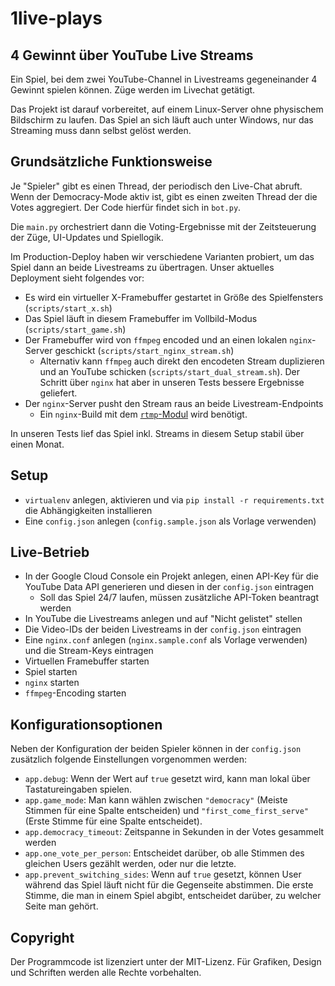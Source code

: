 # 1live-plays

## 4 Gewinnt über YouTube Live Streams
Ein Spiel, bei dem zwei YouTube-Channel in Livestreams gegeneinander 4 Gewinnt spielen können. Züge werden im Livechat getätigt.

Das Projekt ist darauf vorbereitet, auf einem Linux-Server ohne physischem Bildschirm zu laufen. Das Spiel an sich läuft auch unter Windows, nur das Streaming muss dann selbst gelöst werden.

## Grundsätzliche Funktionsweise
Je "Spieler" gibt es einen Thread, der periodisch den Live-Chat abruft. Wenn der Democracy-Mode aktiv ist, gibt es einen zweiten Thread der die Votes aggregiert. Der Code hierfür findet sich in `bot.py`.

Die `main.py` orchestriert dann die Voting-Ergebnisse mit der Zeitsteuerung der Züge, UI-Updates und Spiellogik.

Im Production-Deploy haben wir verschiedene Varianten probiert, um das Spiel dann an beide Livestreams zu übertragen. Unser aktuelles Deployment sieht folgendes vor:

- Es wird ein virtueller X-Framebuffer gestartet in Größe des Spielfensters (`scripts/start_x.sh`)
- Das Spiel läuft in diesem Framebuffer im Vollbild-Modus (`scripts/start_game.sh`)
- Der Framebuffer wird von `ffmpeg` encoded und an einen lokalen `nginx`-Server geschickt (`scripts/start_nginx_stream.sh`)
    - Alternativ kann `ffmpeg` auch direkt den encodeten Stream duplizieren und an YouTube schicken (`scripts/start_dual_stream.sh`). Der Schritt über `nginx` hat aber in unseren Tests bessere Ergebnisse geliefert.
- Der `nginx`-Server pusht den Stream raus an beide Livestream-Endpoints
    - Ein `nginx`-Build mit dem [`rtmp`-Modul](https://www.nginx.com/products/nginx/modules/rtmp-media-streaming/) wird benötigt.

In unseren Tests lief das Spiel inkl. Streams in diesem Setup stabil über einen Monat.

## Setup
- `virtualenv` anlegen, aktivieren und via `pip install -r requirements.txt` die Abhängigkeiten installieren
- Eine `config.json` anlegen (`config.sample.json` als Vorlage verwenden)

## Live-Betrieb
- In der Google Cloud Console ein Projekt anlegen, einen API-Key für die YouTube Data API generieren und diesen in der `config.json` eintragen
    - Soll das Spiel 24/7 laufen, müssen zusätzliche API-Token beantragt werden
- In YouTube die Livestreams anlegen und auf "Nicht gelistet" stellen
- Die Video-IDs der beiden Livestreams in der `config.json` eintragen
- Eine `nginx.conf` anlegen (`nginx.sample.conf` als Vorlage verwenden) und die Stream-Keys eintragen
- Virtuellen Framebuffer starten
- Spiel starten
- `nginx` starten
- `ffmpeg`-Encoding starten

## Konfigurationsoptionen
Neben der Konfiguration der beiden Spieler können in der `config.json` zusätzlich folgende Einstellungen vorgenommen werden:

- `app.debug`: Wenn der Wert auf `true` gesetzt wird, kann man lokal über Tastatureingaben spielen.
- `app.game_mode`: Man kann wählen zwischen `"democracy"` (Meiste Stimmen für eine Spalte entscheiden) und `"first_come_first_serve"` (Erste Stimme für eine Spalte entscheidet).
- `app.democracy_timeout`: Zeitspanne in Sekunden in der Votes gesammelt werden
- `app.one_vote_per_person`: Entscheidet darüber, ob alle Stimmen des gleichen Users gezählt werden, oder nur die letzte.
- `app.prevent_switching_sides`: Wenn auf `true` gesetzt, können User während das Spiel läuft nicht für die Gegenseite abstimmen. Die erste Stimme, die man in einem Spiel abgibt, entscheidet darüber, zu welcher Seite man gehört.

## Copyright
Der Programmcode ist lizenziert unter der MIT-Lizenz. Für Grafiken, Design und Schriften werden alle Rechte vorbehalten.
